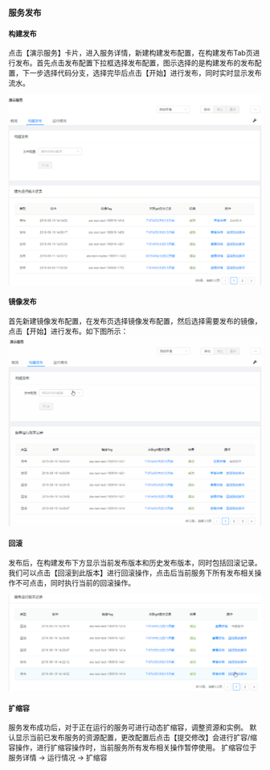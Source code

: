 ### 服务发布

#### 构建发布
点击【演示服务】卡片，进入服务详情，新建构建发布配置，在构建发布Tab页进行发布。首先点击发布配置下拉框选择发布配置，图示选择的是构建发布的发布配置，下一步选择代码分支，选择完毕后点击【开始】进行发布，同时实时显示发布流水。

![](/assets/发布流水.gif)

#### 镜像发布
首先新建镜像发布配置，在发布页选择镜像发布配置，然后选择需要发布的镜像，点击【开始】进行发布。如下图所示：
![](/assets/镜像发布.gif)

#### 回滚
发布后，在构建发布下方显示当前发布版本和历史发布版本，同时包括回滚记录。我们可以点击【回滚到此版本】进行回滚操作，点击后当前服务下所有发布相关操作不可点击，同时执行当前的回滚操作。

![](/assets/回滚.gif)

#### 扩缩容
服务发布成功后，对于正在运行的服务可进行动态扩缩容，调整资源和实例。
默认显示当前已发布服务的资源配置，更改配置后点击【提交修改】会进行扩容/缩容操作，进行扩缩容操作时，当前服务所有发布相关操作暂停使用。
扩缩容位于服务详情 -> 运行情况 -> 扩缩容

